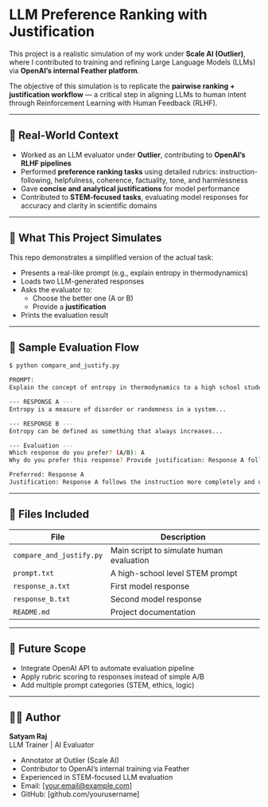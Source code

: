# LLM Preference Ranking with Justification

This project is a realistic simulation of my work under **Scale AI (Outlier)**, where I contributed to training and refining Large Language Models (LLMs) via **OpenAI’s internal Feather platform**.

The objective of this simulation is to replicate the **pairwise ranking + justification workflow** — a critical step in aligning LLMs to human intent through Reinforcement Learning with Human Feedback (RLHF).

---

## 🧠 Real-World Context

- Worked as an LLM evaluator under **Outlier**, contributing to **OpenAI’s RLHF pipelines**
- Performed **preference ranking tasks** using detailed rubrics: instruction-following, helpfulness, coherence, factuality, tone, and harmlessness
- Gave **concise and analytical justifications** for model performance
- Contributed to **STEM-focused tasks**, evaluating model responses for accuracy and clarity in scientific domains

---

## 📌 What This Project Simulates

This repo demonstrates a simplified version of the actual task:

- Presents a real-like prompt (e.g., explain entropy in thermodynamics)
- Loads two LLM-generated responses
- Asks the evaluator to:
  - Choose the better one (A or B)
  - Provide a **justification**
- Prints the evaluation result

---

## 🧪 Sample Evaluation Flow

```bash
$ python compare_and_justify.py

PROMPT:
Explain the concept of entropy in thermodynamics to a high school student.

--- RESPONSE A ---
Entropy is a measure of disorder or randomness in a system...

--- RESPONSE B ---
Entropy can be defined as something that always increases...

--- Evaluation ---
Which response do you prefer? (A/B): A
Why do you prefer this response? Provide justification: Response A follows the instruction more completely and uses accurate scientific terms.

Preferred: Response A
Justification: Response A follows the instruction more completely and uses accurate scientific terms.
```

---

## 🔧 Files Included

| File | Description |
|------|-------------|
| `compare_and_justify.py` | Main script to simulate human evaluation |
| `prompt.txt` | A high-school level STEM prompt |
| `response_a.txt` | First model response |
| `response_b.txt` | Second model response |
| `README.md` | Project documentation |

---

## 🚀 Future Scope

- Integrate OpenAI API to automate evaluation pipeline
- Apply rubric scoring to responses instead of simple A/B
- Add multiple prompt categories (STEM, ethics, logic)

---

## 👨‍💻 Author

**Satyam Raj**  
LLM Trainer | AI Evaluator  
- Annotator at Outlier (Scale AI)  
- Contributor to OpenAI’s internal training via Feather  
- Experienced in STEM-focused LLM evaluation  
- Email: [your.email@example.com]  
- GitHub: [github.com/yourusername]
